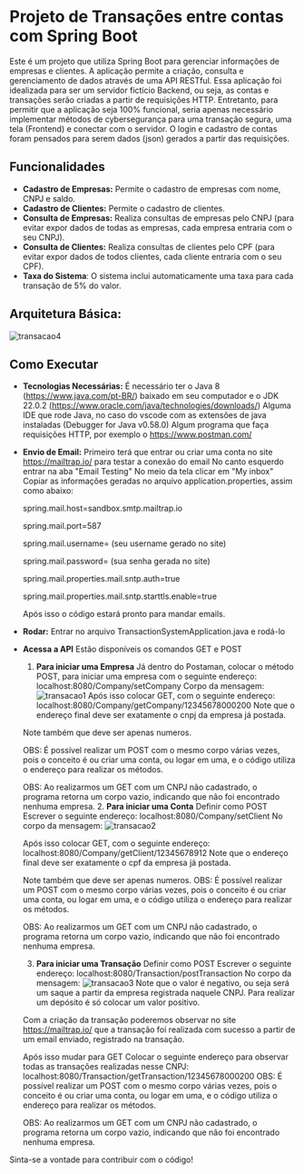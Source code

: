 # Projeto de Transações entre contas com Spring Boot 

Este é um projeto que utiliza Spring Boot  para gerenciar informações de empresas e clientes. A aplicação permite a criação, consulta e gerenciamento de dados através de uma API RESTful.
Essa aplicação foi idealizada para ser um servidor fictício Backend, ou seja, as contas e transações serão criadas a partir de requisições HTTP. Entretanto, para permitir que a aplicação seja 100% funcional, seria apenas necessário implementar métodos de cybersegurança para uma transação segura, uma tela (Frontend) e conectar com o servidor. 
O login e cadastro de contas foram pensados para serem dados (json) gerados a partir das requisições. 

## Funcionalidades
- **Cadastro de Empresas:** Permite o cadastro de empresas com nome, CNPJ e saldo.
- **Cadastro de Clientes:** Permite o cadastro de clientes.
- **Consulta de Empresas:** Realiza consultas de empresas pelo CNPJ (para evitar expor dados de todas as empresas, cada empresa entraria com o seu CNPJ).
- **Consulta de Clientes:** Realiza consultas de clientes pelo CPF (para evitar expor dados de todos clientes, cada cliente entraria com o seu CPF).
- **Taxa do Sistema**: O sistema inclui automaticamente uma taxa para cada transação de 5% do valor. 

## Arquitetura Básica:
![transacao4](https://github.com/user-attachments/assets/65e267a4-6b21-4c45-ac37-2721aa35a1ba)

## Como Executar
- **Tecnologias Necessárias:**
    É necessário ter o Java 8 (https://www.java.com/pt-BR/) baixado em seu computador e o JDK 22.0.2 (https://www.oracle.com/java/technologies/downloads/)
    Alguma IDE que rode Java, no caso do vscode com as extensões de java instaladas (Debugger for Java
v0.58.0)
    Algum programa que faça requisições HTTP, por exemplo o https://www.postman.com/

- **Envio de Email:** 
    Primeiro terá que entrar ou criar uma conta no site https://mailtrap.io/ para testar a conexão do email
    No canto esquerdo entrar na aba "Email Testing"
    No meio da tela clicar em "My inbox"
    Copiar as informações geradas no arquivo application.properties, assim como abaixo:
    
  
    spring.mail.host=sandbox.smtp.mailtrap.io
  
    spring.mail.port=587
  
    spring.mail.username= (seu username gerado no site)
  
    spring.mail.password= (sua senha gerada no site)
  
    spring.mail.properties.mail.sntp.auth=true
  
    spring.mail.properties.mail.sntp.starttls.enable=true
  
    Após isso o código estará pronto para mandar emails.
- **Rodar:** 
    Entrar no arquivo TransactionSystemApplication.java e rodá-lo 

- **Acessa a API** 
    Estão disponíveis os comandos GET e POST

    1. **Para iniciar uma Empresa**
    Já dentro do Postaman, colocar o método POST, para iniciar uma empresa com o seguinte endereço:
        localhost:8080/Company/setCompany
    Corpo da mensagem:
        ![transacao1](https://github.com/user-attachments/assets/59f6d331-f417-45a9-b482-271c4ece3782)
    Após isso colocar GET, com o seguinte endereço:
        localhost:8080/Company/getCompany/12345678000200 
    Note que o endereço final deve ser exatamente o cnpj da empresa já postada.

    Note também que deve ser apenas numeros.
  
    OBS: É possível realizar um POST com o mesmo corpo várias vezes, pois o conceito é ou criar uma conta, ou logar em uma, e o código utiliza o endereço para realizar os métodos.
  
    OBS: Ao realizarmos um GET com um CNPJ não cadastrado, o programa retorna um corpo vazio, indicando que não foi encontrado nenhuma empresa. 
    2. **Para iniciar uma Conta**
    Definir como POST
    Escrever o seguinte endereço:
        localhost:8080/Company/setClient
    No corpo da mensagem: 
        ![transacao2](https://github.com/user-attachments/assets/5f3273c1-857a-4d7b-92a8-7a4c6379db94)
    
    Após isso colocar GET, com o seguinte endereço: 
        localhost:8080/Company/getClient/12345678912
    Note que o endereço final deve ser exatamente o cpf da empresa já postada.
  
    Note também que deve ser apenas numeros.
    OBS: É possível realizar um POST com o mesmo corpo várias vezes, pois o conceito é ou criar uma conta, ou logar em uma, e o código utiliza o endereço para realizar os métodos.
  
    OBS: Ao realizarmos um GET com um CNPJ não cadastrado, o programa retorna um corpo vazio, indicando que não foi encontrado nenhuma empresa.
  
    3. **Para iniciar uma Transação**
    Definir como POST
    Escrever o seguinte endereço: 
    localhost:8080/Transaction/postTransaction
    No corpo da mensagem:
        ![transacao3](https://github.com/user-attachments/assets/cc41daa3-1df0-4773-925b-5d14118446e1)
    Note que o valor é negativo, ou seja será um saque a partir da empresa registrada naquele CNPJ. 
    Para realizar um depósito é só colocar um valor positivo. 
    
    Com a criação da transação poderemos observar no site https://mailtrap.io/ que a transação foi realizada com sucesso a partir de um email enviado, registrado na transação. 

    Após isso mudar para GET
    Colocar o seguinte endereço para observar todas as transações realizadas nesse CNPJ:
        localhost:8080/Transaction/getTransaction/12345678000200
    OBS: É possível realizar um POST com o mesmo corpo várias vezes, pois o conceito é ou criar uma conta, ou logar em uma, e o código utiliza o endereço para realizar os métodos.
  
    OBS: Ao realizarmos um GET com um CNPJ não cadastrado, o programa retorna um corpo vazio, indicando que não foi encontrado nenhuma empresa.
  
Sinta-se a vontade para contribuir com o código!
